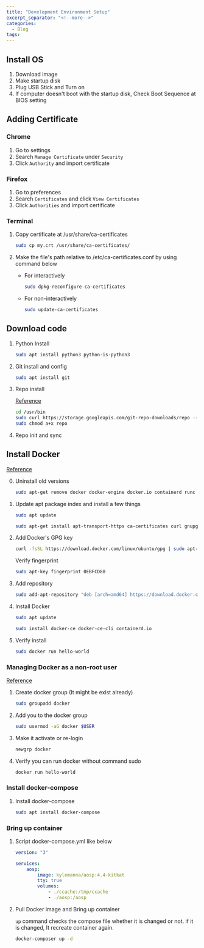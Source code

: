 ```yaml
---
title: "Development Environment Setup"
excerpt_separator: "<!--more-->"
categories:
  - Blog
tags:
---
```


## Install OS

1. Download image
2. Make startup disk
3. Plug USB Stick and Turn on
4. If computer doesn't boot with the startup disk, Check Boot Sequence at BIOS setting

## Adding Certificate

### Chrome

1. Go to settings
2. Search `Manage Certificate` under `Security`
3. Click `Authority` and import certificate

### Firefox

1. Go to preferences
2. Search `Certificates` and click `View Certificates`
3. Click `Authorities` and import certificate

### Terminal

1. Copy certificate at /usr/share/ca-certificates

    ```bash
    sudo cp my.crt /usr/share/ca-certificates/
    ```

2. Make the file's path relative to /etc/ca-certificates.conf by using command below

    - For interactively

      ```bash
      sudo dpkg-reconfigure ca-certificates
      ```

    - For non-interactively

        ```bash
        sudo update-ca-certificates
        ```

## Download code

1. Python Install

    ```bash
    sudo apt install python3 python-is-python3
    ```

2. Git install and config

    ```bash
    sudo apt install git

    ```

3. Repo install

    [Reference](https://source.android.com/setup/build/downloading#installing-repo)

    ```bash
    cd /usr/bin
    sudo curl https://storage.googleapis.com/git-repo-downloads/repo --output repo
    sudo chmod a+x repo
    ```

4. Repo init and sync

## Install Docker

[Reference](https://docs.docker.com/engine/install/ubuntu/)

0. Uninstall old versions

    ```bash
    sudo apt-get remove docker docker-engine docker.io containerd runc
    ```

1. Update apt package index and install a few things

    ```bash
    sudo apt update
    ```

    ```bash
    sudo apt-get install apt-transport-https ca-certificates curl gnupg-agent software-properties-common
    ```

2. Add Docker's GPG key

    ```bash
    curl -fsSL https://download.docker.com/linux/ubuntu/gpg | sudo apt-key add -
    ```

    Verify fingerprint

    ```bash
    sudo apt-key fingerprint 0EBFCD88
    ```

3. Add repository

    ```bash
    sudo add-apt-repository "deb [arch=amd64] https://download.docker.com/linux/ubuntu $(lsb_release -cs) stable"
    ```

4. Install Docker

    ```bash
    sudo apt update
    ```

    ```bash
    sudo install docker-ce docker-ce-cli containerd.io
    ```

5. Verify install

    ```bash
    sudo docker run hello-world
    ```

### Managing Docker as a non-root user

[Reference](https://docs.docker.com/engine/install/linux-postinstall/)

1. Create docker group (It might be exist already)

    ```bash
    sudo groupadd docker
    ```

2. Add you to the docker group

    ```bash
    sudo usermod -aG docker $USER
    ```

3. Make it activate or re-login

    ```bash
    newgrp docker
    ```

4. Verify you can run docker without command sudo

    ```bash
    docker run hello-world
    ```

### Install docker-compose

1. Install docker-compose

    ```bash
    sudo apt install docker-compose
    ```

### Bring up container

1. Script docker-compose.yml like below

    ```yml
    version: "3"

    services:
        aosp:
            image: kylemanna/aosp:4.4-kitkat
            tty: true 
            volumes:
                - ./ccache:/tmp/ccache
                - ./aosp:/aosp
    ```

2.  Pull Docker image and Bring up container

    `up` command checks the compose file whether it is changed or not. if it is changed, It recreate container again.

    ```bash
    docker-composer up -d
    ```
